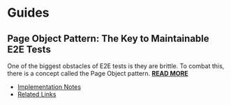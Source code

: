 # Guides

## Page Object Pattern: The Key to Maintainable E2E Tests

One of the biggest obstacles of E2E tests is they are brittle. To combat this, there is a concept called the Page Object pattern. [**READ MORE**](page-object-pattern.md)

- [Implementation Notes](page-object-pattern.md#implementation-notes)
- [Related Links](page-object-pattern.md#related-links)

